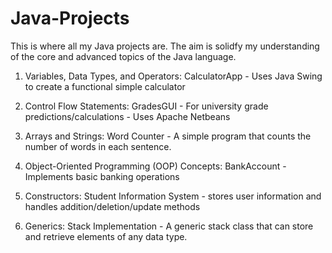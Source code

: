 # Java-Projects
This is where all my Java projects are. The aim is solidfy my understanding of the core and advanced topics of the Java language.

          
1. Variables, Data Types, and Operators:
          CalculatorApp -  Uses Java Swing to create a functional simple calculator
          
2. Control Flow Statements:
          GradesGUI - For university grade predictions/calculations 
                    - Uses Apache Netbeans

3. Arrays and Strings:
          Word Counter - A simple program that counts the number of words in each sentence.          
  
4. Object-Oriented Programming (OOP) Concepts:
          BankAccount - Implements basic banking operations
 
5. Constructors:
          Student Information System - stores user information and handles addition/deletion/update methods
          
10. Generics:
          Stack Implementation - A generic stack class that can store and retrieve elements of any data type.
